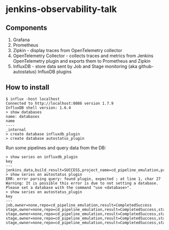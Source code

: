 # jenkins-observability-talk

## Components

1. Grafana
2. Prometheus
3. Zipkin - display traces from OpenTelemetry collector
4. OpenTelemetry Collector - collects traces and metrics from Jenkins OpenTelemetry plugin and exports them to Prometheus and Zipkin
5. InfluxDB - store data sent by Job and Stage monitoring (aka github-autostatus) InfluxDB plugins

## How to install

```console
$ influx -host localhost
Connected to http://localhost:8086 version 1.7.9
InfluxDB shell version: 1.6.4
> show databases
name: databases
name
----
_internal
> create database influxdb_plugin
> create database autostatus_plugin
```

Run some pipelines and query data from the DB:

```console
> show series on influxdb_plugin
key
---
jenkins_data,build_result=SUCCESS,project_name=cd_pipeline_emulation,project_path=cd_pipeline_emulation
> show series on autostatus plugin
ERR: error parsing query: found plugin, expected ; at line 1, char 27
Warning: It is possible this error is due to not setting a database.
Please set a database with the command "use <database>".
> show series on autostatus_plugin
key
---
job,owner=none,repo=cd_pipeline_emulation,result=CompletedSuccess
stage,owner=none,repo=cd_pipeline_emulation,result=CompletedSuccess,stagename=build
stage,owner=none,repo=cd_pipeline_emulation,result=CompletedSuccess,stagename=checkout
stage,owner=none,repo=cd_pipeline_emulation,result=CompletedSuccess,stagename=deploy
stage,owner=none,repo=cd_pipeline_emulation,result=CompletedSuccess,stagename=test
```
